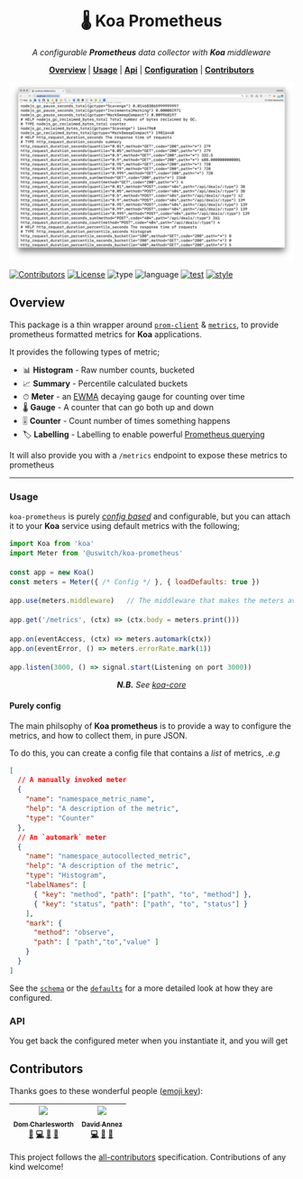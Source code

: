 <h1 align="center">🌡️ Koa Prometheus</h1>

<p align="center">
  <i>
    A configurable <b>Prometheus</b> data collector with <b>Koa</b> middleware
  </i>
</p>

<p align="center">
  <b><a href="#overview">Overview</a></b>
  |
  <b><a href="#usage">Usage</a></b>
  |
  <b><a href="#api">Api</a></b>
  |
  <b><a href="#configuration">Configuration</a></b>
  |
  <b><a href="#contributors">Contributors</a></b>
</p>


<p align="center">
  <img src="logo.png" width="800">
</p>


[![Contributors](https://img.shields.io/badge/contributors-2-orange.svg?style=for-the-badge)](#contributors)
[![License](https://img.shields.io/github/license/mashape/apistatus.svg?style=for-the-badge)]()
![type](https://img.shields.io/badge/⚡-library-c45366.svg?style=for-the-badge)
![language](https://img.shields.io/badge/❤-Node-da776c.svg?style=for-the-badge)
[![test](https://img.shields.io/badge/🔬-Jest-e9a279.svg?style=for-the-badge)](https://facebook.github.io/jest/)
[![style](https://img.shields.io/badge/🎨-Standard-e4ca93.svg?style=for-the-badge)](https://standardjs.com)

## Overview

This package is a thin wrapper around
[`prom-client`](https://github.com/siimon/prom-client) &
[`metrics`](https://github.com/mikejihbe/metrics), to provide
prometheus formatted metrics for **Koa** applications.

It provides the following types of metric;

* 📊 **Histogram** - Raw number counts, bucketed
* 📈 **Summary** - Percentile calculated buckets
* ⏱ **Meter** - an [EWMA](https://en.wikipedia.org/wiki/Moving_average#Exponential_moving_average) decaying gauge for counting over time
* 🌡 **Gauge** - A counter that can go both up and down
* 🎚 **Counter** - Count number of times something happens
* 🏷 **Labelling** - Labelling to enable powerful [Prometheus querying](https://prometheus.io/docs/prometheus/latest/querying/basics/)

It will also provide you with a `/metrics` endpoint to expose these
metrics to prometheus

---

### Usage

`koa-prometheus` is purely [_config
based_](https://github.com/uswitch/koa-prometheus/blob/master/src/koa-prometheus.schema.json)
and configurable, but you can attach it to your **Koa** service using
default metrics with the following;

```js
import Koa from 'koa'
import Meter from '@uswitch/koa-prometheus'

const app = new Koa()
const meters = Meter({ /* Config */ }, { loadDefaults: true })

app.use(meters.middleware)   // The middleware that makes the meters available

app.get('/metrics', (ctx) => (ctx.body = meters.print()))

app.on(eventAccess, (ctx) => meters.automark(ctx))
app.on(eventError, () => meters.errorRate.mark(1))

app.listen(3000, () => signal.start(Listening on port 3000))
```
<p align="center"><i><b>N.B.</b> See <a
href="https://github.com/uswitch/koa-core">
koa-core</a></i></p>

#### Purely config

The main philsophy of **Koa prometheus** is to provide a way to
configure the metrics, and how to collect them, in pure JSON. 

To do this, you can create a config file that contains a _list_ of
metrics, _.e.g_

```json
[
  // A manually invoked meter
  { 
    "name": "namespace_metric_name",
    "help": "A description of the metric",
    "type": "Counter"
  },
  // An `automark` meter
  {
    "name": "namespace_autocollected_metric",
    "help": "A description of the metric",
    "type": "Histogram",
    "labelNames": [
      { "key": "method", "path": ["path", "to", "method"] },
      { "key": "status", "path": ["path", "to", "status"] }
    ],
    "mark": { 
      "method": "observe",
      "path": [ "path","to","value" ]
    }
  }
]
```

See the
[`schema`](https://github.com/uswitch/koa-prometheus/blob/master/src/koa-prometheus.schema.json)
or the
[`defaults`](https://github.com/uswitch/koa-prometheus/blob/namespacing/src/koa-prometheus.defaults.json)
for a more detailed look at how they are configured.

### API

You get back the configured meter when you instantiate it, and you
will get

## Contributors

Thanks goes to these wonderful people ([emoji key](https://github.com/kentcdodds/all-contributors#emoji-key)):

<!-- ALL-CONTRIBUTORS-LIST:START - Do not remove or modify this section -->
| [<img src="https://avatars1.githubusercontent.com/u/5881414?v=4" width="100px;"/><br /><sub>Dom Charlesworth</sub>](http://domcharlesworth.co.uk)<br />[📖](https://github.com/uswitch/koa-access/commits?author=domtronn "Documentation") [💻](https://github.com/uswitch/koa-access/commits?author=domtronn "Code") [🤔](#ideas-domtronn "Ideas, Planning, & Feedback") [🔌](#plugin-domtronn "Plugin/utility libraries") | [<img src="https://avatars3.githubusercontent.com/u/1567681?v=4" width="100px;"/><br /><sub>David Annez</sub>](http://davidannez.com)<br />[💻](https://github.com/uswitch/koa-access/commits?author=annez "Code") [🤔](#ideas-annez "Ideas, Planning, & Feedback") [🔌](#plugin-annez "Plugin/utility libraries") |
| :---: | :---: |
<!-- ALL-CONTRIBUTORS-LIST:END -->

This project follows the [all-contributors](https://github.com/kentcdodds/all-contributors) specification. Contributions of any kind welcome!




